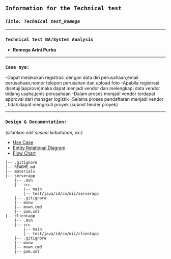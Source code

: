 ## **`Information for the Technical test`**

### **_`Title: Technical test_Romega `_**

---

### **`Technical test BA/System Analysis`**


- **Romega Arini Purba**

---

### **`Case nya:`**

-Dapat melakukan registrasi dengan data diri perusahaan,email perusahaan,nomor telepon perusahan dan upload foto
-Apabila registrasi disetuji(approve)maka dapat menjadi vendor dan melengkapi data vendor bidang usaha,jenis perusahaan
-Dalam proses menjadi vendor terdapat approval dari manager logistik
-Selama proses pendaftaran menjadi vendor , tidak dapat mengikuti proyek (submit tender proyek)

---

### **`Design & Documentation:`**

_(silahkan edit sesuai kebutuhan, ex:)_


- [Use Case](https://app.diagrams.net/?src=about#G14K-V7TruKtVKzaUwWE8t8aezlxaru3Ho)
- [Entity Relational Diagram](https://app.diagrams.net/?src=about#G14K-V7TruKtVKzaUwWE8t8aezlxaru3Ho)
- [Flow Chart](https://app.diagrams.net/?src=about#G14K-V7TruKtVKzaUwWE8t8aezlxaru3Ho)

```
|-- .gitignore
|-- README.md
|-- materials
|-- serverapp
    |-- .mvn
    |-- src
        |-- main
        |-- test/java/id/co/mii/serverapp
    |-- .gitignore
    |-- mvnw
    |-- mvwn.cmd
    |-- pom.xml
|-- clientapp
    |-- .mvn
    |-- src
        |-- main
        |-- test/java/id/co/mii/clientapp
    |-- .gitignore
    |-- mvnw
    |-- mvwn.cmd
    |-- pom.xml
```
